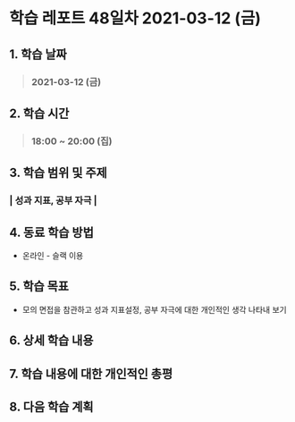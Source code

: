# 학습 레포트 48일차 2021-03-12 (금)

## 1. 학습 날짜
> ### 2021-03-12 (금)

## 2. 학습 시간
> ### 18:00 ~ 20:00 (집)

## 3. 학습 범위 및 주제
### | 성과 지표, 공부 자극 |

## 4. 동료 학습 방법
- 온라인 - 슬랙 이용

## 5. 학습 목표
- 모의 면접을 참관하고 성과 지표설정, 공부 자극에 대한 개인적인 생각 나타내 보기

## 6. 상세 학습 내용

## 7. 학습 내용에 대한 개인적인 총평

## 8. 다음 학습 계획

